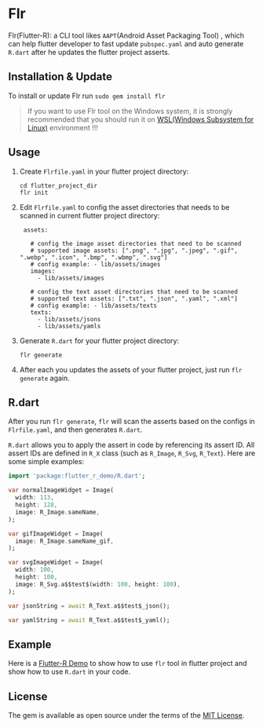 # Flr

Flr(Flutter-R): a CLI tool likes `AAPT`(Android Asset Packaging Tool) , which can help flutter developer to fast update `pubspec.yaml` and auto generate `R.dart` after he updates the flutter project asserts.

## Installation & Update

To install or update Flr run `sudo gem install flr`

> If you want to use Flr tool on the Windows system, it is strongly recommended that you should run it on [WSL(Windows Subsystem for Linux)](https://docs.microsoft.com/en-us/windows/wsl/install-win10) environment !!! 

## Usage

1. Create `Flrfile.yaml` in your flutter project directory:
   
    ```
    cd flutter_project_dir
    flr init
    ```

2. Edit `Flrfile.yaml` to config the asset directories that needs to be scanned in current flutter project directory:

   ```
    assets:
    
      # config the image asset directories that need to be scanned
      # supported image assets: [".png", ".jpg", ".jpeg", ".gif", ".webp", ".icon", ".bmp", ".wbmp", ".svg"]
      # config example: - lib/assets/images
      images:
        - lib/assets/images
    
      # config the text asset directories that need to be scanned
      # supported text assets: [".txt", ".json", ".yaml", ".xml"]
      # config example: - lib/assets/texts
      texts:
        - lib/assets/jsons
        - lib/assets/yamls
   ```
   
3. Generate `R.dart` for your flutter project directory:

     ```
     flr generate
     ```
     
4. After each you updates the assets of your flutter project, just run `flr generate` again.

## R.dart

After you run `flr generate`, `flr` will scan the asserts  based on the configs in `Flrfile.yaml`, and then generates `R.dart`.

`R.dart` allows you to  apply the assert in code by referencing its assert ID. All assert IDs are defined in `R_X` class (such as `R_Image`, `R_Svg`, `R_Text`). Here are some simple examples:

```dart
import 'package:flutter_r_demo/R.dart';

var normalImageWidget = Image(
  width: 113,
  height: 128,
  image: R_Image.sameName,
);

var gifImageWidget = Image(
  image: R_Image.sameName_gif,
);

var svgImageWidget = Image(
  width: 100,
  height: 100,
  image: R_Svg.a$$test$(width: 100, height: 100),
);

var jsonString = await R_Text.a$$test$_json();

var yamlString = await R_Text.a$$test$_yaml();

```

## Example

Here is a [Flutter-R Demo](https://github.com/YK-Unit/flutter_r_demo) to show how to use `flr` tool in flutter project and show how to use `R.dart` in your code.

## License

The gem is available as open source under the terms of the [MIT License](https://opensource.org/licenses/MIT).
